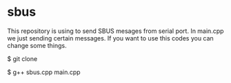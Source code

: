 # sbus
This repository is using to send SBUS mesages from serial port. In main.cpp we just sending certain messages. If you want to use this codes you can change some things.

<p> $ git clone <link> </p>
<p> $ g++ sbus.cpp main.cpp</p>


